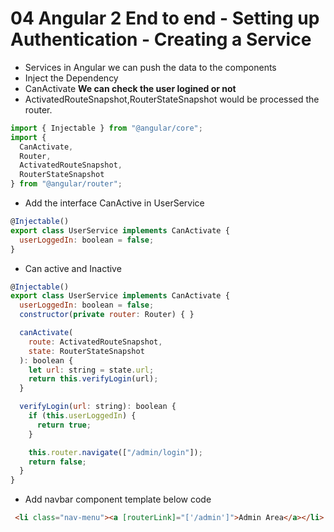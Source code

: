 # 04 Angular 2 End to end - Setting up Authentication - Creating a Service

- Services in Angular we can push the data to the components
- Inject the Dependency
- CanActivate **We can check the user logined or not**
- ActivatedRouteSnapshot,RouterStateSnapshot would be processed the router.

```javascript
import { Injectable } from "@angular/core";
import {
  CanActivate,
  Router,
  ActivatedRouteSnapshot,
  RouterStateSnapshot
} from "@angular/router";
```

- Add the interface CanActive in UserService

```javascript
@Injectable()
export class UserService implements CanActivate {
  userLoggedIn: boolean = false;
}
```
- Can active and Inactive

```javascript
@Injectable()
export class UserService implements CanActivate {
  userLoggedIn: boolean = false;
  constructor(private router: Router) { }

  canActivate(
    route: ActivatedRouteSnapshot,
    state: RouterStateSnapshot
  ): boolean {
    let url: string = state.url;
    return this.verifyLogin(url);
  }

  verifyLogin(url: string): boolean {
    if (this.userLoggedIn) {
      return true;
    }

    this.router.navigate(["/admin/login"]);
    return false;
  }
}
```

- Add navbar component template below code

```html
 <li class="nav-menu"><a [routerLink]="['/admin']">Admin Area</a></li>
```